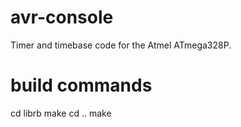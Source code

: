 avr-console
===========

Timer and timebase code for the Atmel ATmega328P.


build commands
==============

cd librb
make
cd ..
make


